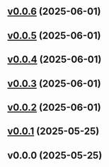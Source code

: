 
<a name="v0.0.6"></a>
## [v0.0.6](https://github.com/jreslock/deployer/compare/v0.0.5...v0.0.6) (2025-06-01)


<a name="v0.0.5"></a>
## [v0.0.5](https://github.com/jreslock/deployer/compare/v0.0.4...v0.0.5) (2025-06-01)


<a name="v0.0.4"></a>
## [v0.0.4](https://github.com/jreslock/deployer/compare/v0.0.3...v0.0.4) (2025-06-01)


<a name="v0.0.3"></a>
## [v0.0.3](https://github.com/jreslock/deployer/compare/v0.0.2...v0.0.3) (2025-06-01)


<a name="v0.0.2"></a>
## [v0.0.2](https://github.com/jreslock/deployer/compare/v0.0.1...v0.0.2) (2025-06-01)


<a name="v0.0.1"></a>
## [v0.0.1](https://github.com/jreslock/deployer/compare/v0.0.0...v0.0.1) (2025-05-25)


<a name="v0.0.0"></a>
## v0.0.0 (2025-05-25)

